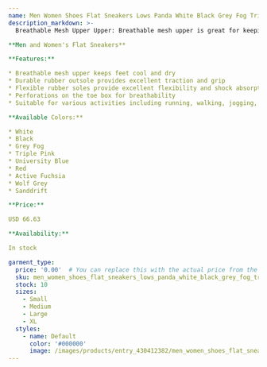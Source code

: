 ```yaml
---
name: Men Women Shoes Flat Sneakers Lows Panda White Black Grey Fog Triple Pink University Blue Red Active Fuchsia Wolf Grey Sanddrift Mens Casual
description_markdown: >-
  Breathable Mesh Upper Upper: Breathable mesh upper is great for keeping your feet cool and dry. Non-Slip Rubber Outsole: Durable rubber outsole provides excellent traction and grip. Flexible Rubber Soles: Flexible rubber soles provide excellent flexibility and shock absorption. Men womens trainers training shoes perforations on the toe box are included for breathability Suitable Occasion: Perfect for running, walking, jogging, gym, workout, training, hiking, tennis, basketball, volleyball, badminton and other indoor and outdoor activities..syi

**Men and Women's Flat Sneakers**

**Features:**

* Breathable mesh upper keeps feet cool and dry
* Durable rubber outsole provides excellent traction and grip
* Flexible rubber soles provide excellent flexibility and shock absorption
* Perforations on the toe box for breathability
* Suitable for various activities including running, walking, jogging, gym, workout, training, hiking, tennis, basketball, volleyball, badminton, and other indoor and outdoor activities

**Available Colors:**

* White
* Black
* Grey Fog
* Triple Pink
* University Blue
* Red
* Active Fuchsia
* Wolf Grey
* Sanddrift

**Price:**

USD 66.63

**Availability:**

In stock

garment_type:
  price: '0.00'  # You can replace this with the actual price from the XML
  sku: men_women_shoes_flat_sneakers_lows_panda_white_black_grey_fog_triple_pink_university_blue_red_active_fuchsia_wolf_grey_sanddrift_mens_casual
  stock: 10
  sizes:
    - Small
    - Medium
    - Large
    - XL
  styles:
    - name: Default
      color: '#000000'
      image: /images/products/entry_430412382/men_women_shoes_flat_sneakers_lows_panda_white_black_grey_fog_triple_pink_university_blue_red_active_fuchsia_wolf_grey_sanddrift_mens_casual_430412382.jpg
---
```

